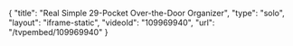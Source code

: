 {
    "title": "Real Simple 29-Pocket Over-the-Door Organizer",
    "type": "solo",
    "layout": "iframe-static",
    "videoId": "109969940",
    "url": "\/tvpembed\/109969940"
}